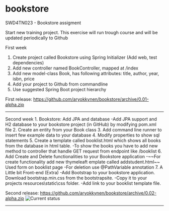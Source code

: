 # bookstore
SWD4TN023 - Bookstore assigment  

Start new training project. This exercise will run trough course and will be updated periodically to Github  
   
First week 
1. Create project called Bookstore using Spring Initializer (Add web, test dependencies)  
1. Add new controller named BookController, mapped at /index  
3. Add new model-class Book, has following attributes: title, author, year, isbn, price  
4. Add your project to Github from commandline    
5. Use suggested Spring Boot project hierarchy

First release: https://github.com/aryokkynen/bookstore/archive/0.01-alpha.zip  
<hr>  
Second week  
1. Bookstore: Add JPA and database  
   -Add JPA support and H2 database to your bookstore project (in GitHub) by modifying pom.xml file  
2. Create an entity from your Book class  
3. Add command line runner to insert few example data to your database  
4. Modify properties to show sql statements  
5. Create a template called booklist.html which shows all books from the database in html table.   
   -To show the books you have to add new method to controller that handle GET request from endpoint like /booklist  
6. Add Create and Delete functionalities to your Bookstore application  
  -~~For create functionality add new thymeleaft emplate called addstudent.html~~ Used form on booklist page  
  -For deletion use @PathVariable annotation  
7. A Little bit Front-end (Extra)  
  -Add Bootstrap to your bookstore application. Download bootstrap.min.css from the bootstrapsite.  
  -Copy it to your projects resources\static\css folder.  
  -Add link to your booklist template file.  
 
Second release: https://github.com/aryokkynen/bookstore/archive/0.02-alpha.zip
![Current status](http://myy.haaga-helia.fi/~a1503069/SWD4TN023/week2.png "Current status")
<hr>
  
